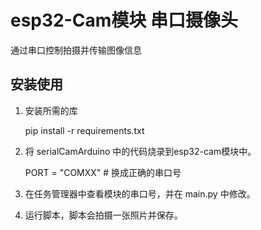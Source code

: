 # esp32-Cam模块 串口摄像头
通过串口控制拍摄并传输图像信息
## 安装使用
1. 安装所需的库

    pip install -r requirements.txt
2. 将 serialCamArduino 中的代码烧录到esp32-cam模块中。

    PORT = "COMXX"  # 换成正确的串口号
3. 在任务管理器中查看模块的串口号，并在 main.py 中修改。
3. 运行脚本，脚本会拍摄一张照片并保存。